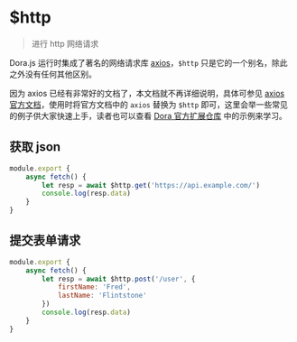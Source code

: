 # $http
> 进行 http 网络请求

Dora.js 运行时集成了著名的网络请求库 [axios](https://github.com/axios/axios)，`$http` 只是它的一个别名，除此之外没有任何其他区别。

因为 axios 已经有非常好的文档了，本文档就不再详细说明，具体可参见 [axios 官方文档](https://github.com/axios/axios)，使用时将官方文档中的 `axios` 替换为 `$http` 即可，这里会举一些常见的例子供大家快速上手，读者也可以查看 [Dora 官方扩展仓库](https://github.com/DoraKit/addons) 中的示例来学习。

## 获取 json
```javascript
module.export {
    async fetch() {
        let resp = await $http.get('https://api.example.com/')
        console.log(resp.data)
    }
}
```

## 提交表单请求
```javascript
module.export {
    async fetch() {
        let resp = await $http.post('/user', {
            firstName: 'Fred',
            lastName: 'Flintstone'
        })
        console.log(resp.data)
    }
}
```